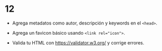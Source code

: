 # 12

- Agrega metadatos como autor, descripción y keywords en el ``<head>``.

- Agrega un favicon básico usando ``<link rel="icon">``.

- Valida tu HTML con https://validator.w3.org/ y corrige errores.
